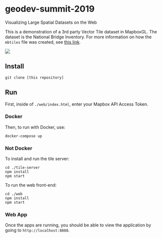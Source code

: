 # geodev-summit-2019
Visualizing Large Spatial Datasets on the Web

This is a demonstration of a 3rd party Vector Tile dataset in MapboxGL. The dataset is the National Bridge Inventory. For more information on how the `mbtiles` file was created, see [this link](https://gist.github.com/eczajk1/55c027b4ad088b7dfa8a113b1171dfc8).

![](https://raw.githubusercontent.com/eczajk1/geodev-summit-2019/master/screenshot.gif)

## Install

```
git clone [this repository]
```

## Run

First, inside of `./web/index.html`, enter your Mapbox API Access Token.

### Docker

Then, to run with Docker, use:
```
docker-compose up
```


### Not Docker
To install and run the tile server:

```
cd ./tile-server
npm install
npm start
```

To run the web front-end:

```
cd ./web
npm install
npm start
```

### Web App

Once the apps are running, you should be able to view the application by going to `http://localhost:8080`.
